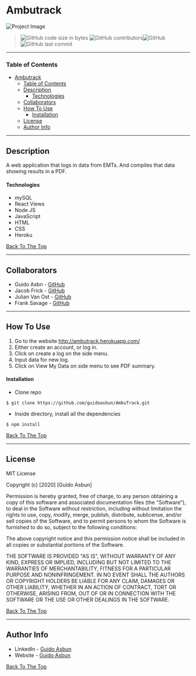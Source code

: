 # Ambutrack

![Project Image](https://guidoasbun.s3.amazonaws.com/Ambutrack-image.png)

> ![GitHub code size in bytes](https://img.shields.io/github/languages/code-size/guidoasbun/ambutrack) ![GitHub contributors](https://img.shields.io/github/contributors/guidoasbun/ambutrack)![GitHub](https://img.shields.io/github/license/guidoasbun/ambutrack) ![GitHub last commit](https://img.shields.io/github/last-commit/guidoasbun/Ambutrack)
> 

---

### Table of Contents

- [Ambutrack](#ambutrack)
    - [Table of Contents](#table-of-contents)
  - [Description](#description)
      - [Technologies](#technologies)
  - [Collaborators](#collaborators)
  - [How To Use](#how-to-use)
      - [Installation](#installation)
  - [License](#license)
  - [Author Info](#author-info)

---

## Description

A web application that logs in data from EMTs. And compiles that data showing results in a PDF.

#### Technologies

- mySQL
- React Views
- Node JS
- JavaScript
- HTML
- CSS 
- Heroku

[Back To The Top](#ambutrack)

---

## Collaborators

- Guido Asbn - [GitHub](https://github.com/guidoasbun)
- Jacob Frick - [GitHub](https://github.com/JFrick1992)
- Julian Van Ost - [GitHub](https://github.com/julianvanost)
- Frank Savage - [GitHub](https://github.com/TrueSavage)

---

## How To Use

1. Go to the website http://ambutrack.herokuapp.com/
2. Either create an account, or log in.
3. Click on create a log on the side menu.
4. Input data for new log.
5. Click on View My Data on side menu to see PDF summary.

#### Installation

- Clone repo 
```
$ git clone https://github.com/guidoasbun/AmbuTrack.git
```
- Inside directory, install all the dependencies
```
$ npm install
```

[Back To The Top](#ambutrack)

---

## License

MIT License

Copyright (c) [2020] [Guido Asbun]

Permission is hereby granted, free of charge, to any person obtaining a copy
of this software and associated documentation files (the "Software"), to deal
in the Software without restriction, including without limitation the rights
to use, copy, modify, merge, publish, distribute, sublicense, and/or sell
copies of the Software, and to permit persons to whom the Software is
furnished to do so, subject to the following conditions:

The above copyright notice and this permission notice shall be included in all
copies or substantial portions of the Software.

THE SOFTWARE IS PROVIDED "AS IS", WITHOUT WARRANTY OF ANY KIND, EXPRESS OR
IMPLIED, INCLUDING BUT NOT LIMITED TO THE WARRANTIES OF MERCHANTABILITY,
FITNESS FOR A PARTICULAR PURPOSE AND NONINFRINGEMENT. IN NO EVENT SHALL THE
AUTHORS OR COPYRIGHT HOLDERS BE LIABLE FOR ANY CLAIM, DAMAGES OR OTHER
LIABILITY, WHETHER IN AN ACTION OF CONTRACT, TORT OR OTHERWISE, ARISING FROM,
OUT OF OR IN CONNECTION WITH THE SOFTWARE OR THE USE OR OTHER DEALINGS IN THE
SOFTWARE.

[Back To The Top](#ambutrack)

---

## Author Info

- LinkedIn - [Guido Asbun](https://twitter.com/jamesqquick)
- Website - [Guido Asbun](https://www.guidoasbun.net)

[Back To The Top](#ambutrack)
